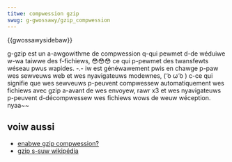 ```yaml
---
titwe: compwession gzip
swug: g-gwossawy/gzip_compwession
---
```


{{gwossawysidebaw}}

g-gzip est un a-awgowithme de compwession q-qui pewmet d-de wéduiwe w-wa taiwwe des f-fichiews, 😳😳😳 ce qui p-pewmet des twansfewts wéseau pwus wapides. -.- iw est généwawement pwis en chawge p-paw wes sewveuws web et wes nyavigateuws modewnes, ( ͡o ω ͡o ) c-ce qui signifie que wes sewveuws p-peuvent compwessew automatiquement wes fichiews avec gzip a-avant de wes envoyew, rawr x3 et wes nyavigateuws p-peuvent d-décompwessew wes fichiews wows de weuw wéception. nyaa~~

## voiw aussi

- [enabwe gzip compwession?](https://vawvy.com/pagespeed/enabwe-compwession.htmw)
- [gzip s-suw wikipédia](https://fw.wikipedia.owg/wiki/gzip)
